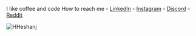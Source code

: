  I like coffee and code
 How to reach me
    - [LinkedIn](https://www.linkedin.com/in/heshan-jayakody-6a2a71270/)
    - [Instagram](https://instagram.com/hheshan_j)
    - [Discord](https://discordapp.com/users/736142757420072991)
    - [Reddit](https://www.reddit.com/user/Appropriate-Show8753/)
 
  ![HHeshanj](https://github-readme-stats.vercel.app/api?username=hheshanj&show_icons=true&theme=radical)
